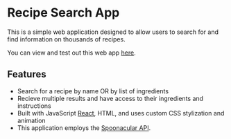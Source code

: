 # Recipe Search App

This is a simple web application designed to allow users to search for and find information on thousands of recipes.

You can view and test out this web app <a href="https://carson-g-recipe-app.netlify.app/">here</a>.

## Features

* Search for a recipe by name OR by list of ingredients
* Recieve multiple results and have access to their ingredients and instructions
* Built with JavaScript <a href="https://reactjs.org/">React</a>, HTML, and uses custom CSS stylization and animation
* This application employs the <a href="https://spoonacular.com/food-api">Spoonacular API</a>.